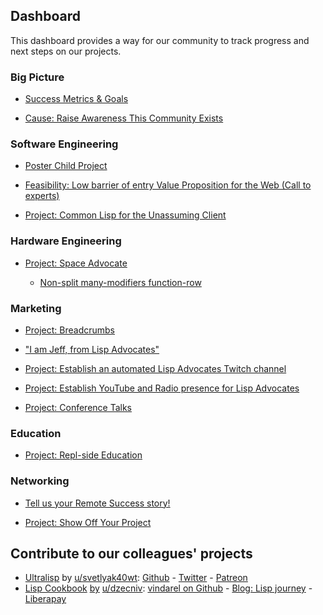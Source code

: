 ## Dashboard

This dashboard provides a way for our community to track progress and next steps on our projects.

### Big Picture
- [Success Metrics & Goals](https://www.reddit.com/r/lispadvocates/comments/fi89ne/success_metrics_goals/)

- [Cause: Raise Awareness This Community Exists](https://www.reddit.com/r/lispadvocates/comments/fhway7/cause_raise_awareness_this_community_exists/)

### Software Engineering
- [Poster Child Project](https://www.reddit.com/r/lispadvocates/comments/fid0pn/poster_child_project/)

- [Feasibility: Low barrier of entry Value Proposition for the Web (Call to experts)](https://www.reddit.com/r/lispadvocates/comments/fib2jj/feasibility_low_barrier_of_entry_value/)

- [Project: Common Lisp for the Unassuming Client](https://www.reddit.com/r/lispadvocates/comments/fje57v/project_common_lisp_for_the_unassuming_client/)

### Hardware Engineering
- [Project: Space Advocate](https://www.reddit.com/r/lispadvocates/comments/fkcj0s/project_space_advocate/)

   - [Non-split many-modifiers function-row](https://www.reddit.com/r/lispadvocates/comments/fkij0w/keyboard_designer/)

### Marketing
- [Project: Breadcrumbs](https://www.reddit.com/r/lispadvocates/comments/fljwui/project_breadcrumbs/)

- ["I am Jeff, from Lisp Advocates"](https://www.reddit.com/r/lispadvocates/comments/fieoeb/i_am_jeff_from_lisp_advocates/)

- [Project: Establish an automated Lisp Advocates Twitch channel](https://www.reddit.com/r/lispadvocates/comments/fio3z9/project_establish_an_automated_lisp_advocates/)

- [Project: Establish YouTube and Radio presence for Lisp Advocates](https://www.reddit.com/r/lispadvocates/comments/fiuz6m/project_establish_youtube_and_radio_presence_for/)

- [Project: Conference Talks](https://www.reddit.com/r/lispadvocates/comments/fiw75t/project_conference_talks/)

### Education
- [Project: Repl-side Education](https://www.reddit.com/r/lispadvocates/comments/fk40fg/project_replside_education/)

### Networking
- [Tell us your Remote Success story!](https://www.reddit.com/r/lispadvocates/comments/ficdvx/tell_us_you_remote_success_story/)

- [Project: Show Off Your Project](https://www.reddit.com/r/lispadvocates/comments/flkkue/project_show_off_your_project/)

## Contribute to our colleagues' projects
- [Ultralisp](https://ultralisp.org/) by [u/svetlyak40wt](https://reddit.com/u/svetlyak40wt):     [Github](https://github.com/svetlyak40wt) - [Twitter](https://twitter.com/svetlyak40wt/) - [Patreon](https://www.patreon.com/ultralisp)
- [Lisp Cookbook](http://lispcookbook.github.io/cl-cookbook/) [by](https://github.com/LispCookbook/cl-cookbook/graphs/contributors) [u/dzecniv](https://reddit.com/u/dzecniv):    [vindarel on Github](https://github.com/vindarel) - [Blog: Lisp journey](https://lisp-journey.gitlab.io/) - [Liberapay](https://liberapay.com/vindarel/)
